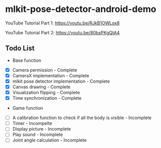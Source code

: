 # mlkit-pose-detector-android-demo

YouTube Tutorial Part 1: https://youtu.be/RJkB1OWLox8

YouTube Tutorial Part 2: https://youtu.be/80bsPKgQtA4

## Todo List
* Base function
- [x] Camera permission - Complete
- [x] CameraX implementation - Complete
- [x] mlkit pose detector implementation - Complete
- [x] Canvas drawing - Complete
- [x] Visualization flipping - Complete
- [x] Time synchronization - Complete

* Game function
- [ ] A calibration function to check if all the body is visible - Incomplete
- [ ] Timer - Incompelte
- [ ] Display picture - Incomplete
- [ ] Play sound - Incomplete
- [ ] Joint angle calculation - Incomplete
